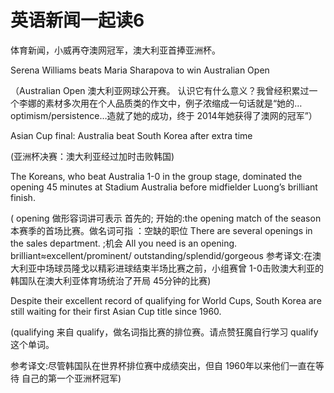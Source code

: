# 英语新闻一起读6 

体育新闻，小威再夺澳网冠军，澳大利亚首捧亚洲杯。 

Serena Williams beats Maria Sharapova to win Australian Open 

（Australian Open 澳大利亚网球公开赛。 认识它有什么意义？我曾经积累过一个李娜的素材多次用在个人品质类的作文中，例子浓缩成一句话就是“她的…optimism/persistence…造就了她的成功，终于 2014年她获得了澳网的冠军”） 

Asian Cup final: Australia beat South Korea after extra time 

(亚洲杯决赛：澳大利亚经过加时击败韩国) 

The Koreans, who beat Australia 1-0 in the group stage, dominated the opening 45 minutes at Stadium Australia before midfielder Luong’s brilliant finish. 

( opening 做形容词讲可表示 首先的; 开始的:the opening match of the season 本赛季的首场比赛。做名词可指 ：空缺的职位 There are several openings in the sales department. ;机会 All you need is an opening. 
brilliant≈excellent/prominent/ outstanding/splendid/gorgeous 
参考译文:在澳大利亚中场球员隆戈以精彩进球结束半场比赛之前，小组赛曾 1-0击败澳大利亚的韩国队在澳大利亚体育场统治了开局 45分钟的比赛) 

Despite their excellent record of qualifying for World Cups, South Korea are still waiting for their first Asian Cup title since 1960. 

(qualifying 来自 qualify，做名词指比赛的排位赛。请点赞狂魔自行学习 qualify这个单词。 

参考译文:尽管韩国队在世界杯排位赛中成绩突出，但自 1960年以来他们一直在等待
自己的第一个亚洲杯冠军) 